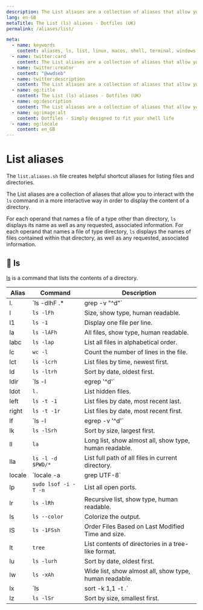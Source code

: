 ```yaml
---
description: The List aliases are a collection of aliases that allow you to interact with the `ls` command in a more interactive way in order to display the content of a directory.
lang: en-GB
metaTitle: The List (ls) aliases - Dotfiles (UK)
permalink: /aliases/list/

meta:
  - name: keywords
    content: aliases, ls, list, linux, macos, shell, terminal, windows
  - name: twitter:card
    content: The List aliases are a collection of aliases that allow you to interact with the `ls` command in a more interactive way in order to display the content of a directory.
  - name: twitter:creator
    content: "@wwdseb"
  - name: twitter:description
    content: The List aliases are a collection of aliases that allow you to interact with the `ls` command in a more interactive way in order to display the content of a directory.
  - name: og:title
    content: The List (ls) aliases - Dotfiles (UK)
  - name: og:description
    content: The List aliases are a collection of aliases that allow you to interact with the `ls` command in a more interactive way in order to display the content of a directory.
  - name: og:image:alt
    content: Dotfiles - Simply designed to fit your shell life
  - name: og:locale
    content: en_GB
---
```


# List aliases

The `list.aliases.sh` file creates helpful shortcut aliases for listing files
and directories.

The List aliases are a collection of aliases that allow you to interact with
the `ls` command in a more interactive way in order to display the content of a
directory.

For each operand that names a file of a type other than directory, `ls` displays
its name as well as any requested, associated information.  For each operand
that names a file of type directory, `ls` displays the names of files contained
within that directory, as well as any requested, associated information.

## 📂 ls

[ls](https://en.wikipedia.org/wiki/Ls) is a command that lists the contents of
a directory.

| Alias | Command | Description |
| ----- | ----- | ----- |
| l. | `ls -dlhF .* | grep -v "^d"` | List hidden files. |
| l | `ls -lFh` | Size, show type, human readable. |
| l1 | `ls -1` | Display one file per line. |
| la | `ls -lAFh` | All files, show type, human readable. |
| labc | `ls -lap` | List all files in alphabetical order. |
| lc | `wc -l` | Count the number of lines in the file. |
| lct | `ls -lcrh` | List files by time, newest first. |
| ld | `ls -ltrh` | Sort by date, oldest first. |
| ldir | `ls -l | egrep '^d'` | List directories only. |
| ldot | `l.` | List hidden files. |
| left | `ls -t -1` | List files by date, most recent last. |
| right | `ls -t -1r` | List files by date, most recent first. |
| lf | `ls -l | egrep -v '^d'` | List files only. |
| lk | `ls -lSrh` | Sort by size, largest first. |
| ll | `la` | Long list, show almost all, show type, human readable. |
| lla | `ls -l -d $PWD/*` | List full path of all files in current directory. |
| locale | `locale -a | grep UTF-8` | List all available locales. |
| lp | `sudo lsof -i -T -n` | List all open ports. |
| lr | `ls -lRh` | Recursive list, show type, human readable. |
| ls | `ls --color` | Colorize the output. |
| lS | `ls -1FSsh` | Order Files Based on Last Modified Time and size. |
| lt | `tree` | List contents of directories in a tree-like format. |
| lu | `ls -lurh` | Sort by date, oldest first. |
| lw | `ls -xAh` | Wide list, show almost all, show type, human readable. |
| lx | `ls | sort -k 1,1 -t .` | Sort by extension. |
| lz | `ls -lSr` | Sort by size, smallest first. |
